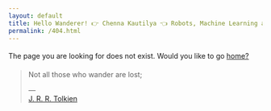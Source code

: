 ```yaml
---
layout: default
title: Hello Wanderer! 👉 Chenna Kautilya 👈 Robots, Machine Learning and Lots of Hacks.
permalink: /404.html
---
```


<p style="line-height: 2">The page you are looking for does not exist. Would you like to go <a href="/">home?</a></p>

<blockquote cite="https://en.wikipedia.org/wiki/All_that_is_gold_does_not_glitter">
  <p>Not all those who wander are lost;</p>
  &mdash; <footer><a href="https://en.wikipedia.org/wiki/J._R._R._Tolkien">J. R. R. Tolkien</a></footer>
</blockquote>
